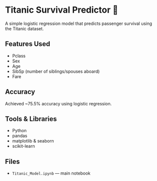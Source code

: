 # Titanic Survival Predictor 🚢

A simple logistic regression model that predicts passenger survival using the Titanic dataset.

## Features Used
- Pclass
- Sex
- Age
- SibSp (number of siblings/spouses aboard)
- Fare

## Accuracy
Achieved ~75.5% accuracy using logistic regression.

## Tools & Libraries
- Python
- pandas
- matplotlib & seaborn
- scikit-learn

## Files
- `Titanic_Model.ipynb` — main notebook
